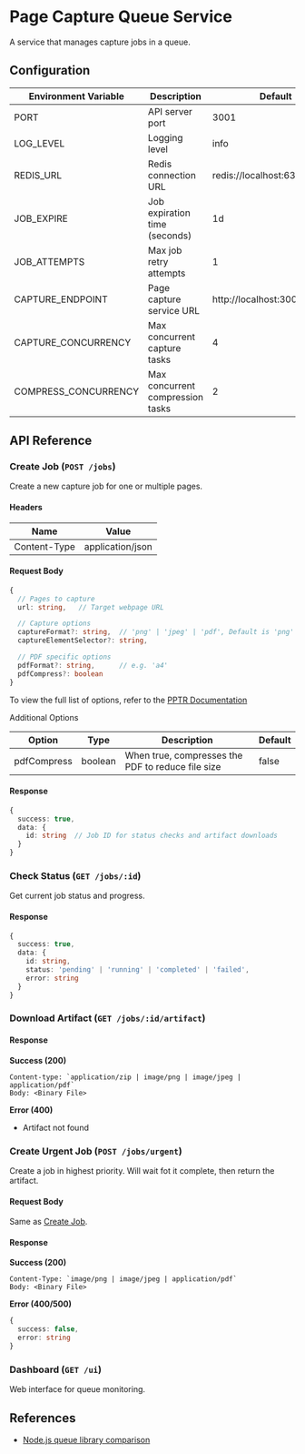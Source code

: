 # Page Capture Queue Service

A service that manages capture jobs in a queue.

## Configuration

| Environment Variable | Description                      | Default                       |
| -------------------- | -------------------------------- | ----------------------------- |
| PORT                 | API server port                  | 3001                          |
| LOG_LEVEL            | Logging level                    | info                          |
| REDIS_URL            | Redis connection URL             | redis://localhost:6379        |
| JOB_EXPIRE           | Job expiration time (seconds)    | 1d                            |
| JOB_ATTEMPTS         | Max job retry attempts           | 1                             |
| CAPTURE_ENDPOINT     | Page capture service URL         | http://localhost:3000/capture |
| CAPTURE_CONCURRENCY  | Max concurrent capture tasks     | 4                             |
| COMPRESS_CONCURRENCY | Max concurrent compression tasks | 2                             |

## API Reference

### Create Job (`POST /jobs`)

Create a new capture job for one or multiple pages.

#### Headers

| Name         | Value            |
| ------------ | ---------------- |
| Content-Type | application/json |

#### Request Body

```typescript
{
  // Pages to capture
  url: string,   // Target webpage URL

  // Capture options
  captureFormat?: string,  // 'png' | 'jpeg' | 'pdf', Default is 'png'
  captureElementSelector?: string,

  // PDF specific options
  pdfFormat?: string,      // e.g. 'a4'
  pdfCompress?: boolean
}
```

To view the full list of options, refer to the [PPTR Documentation](../pptr/README.md#request-parameters)

Additional Options

| Option      | Type    | Description                                       | Default |
| ----------- | ------- | ------------------------------------------------- | ------- |
| pdfCompress | boolean | When true, compresses the PDF to reduce file size | false   |

#### Response

```typescript
{
  success: true,
  data: {
    id: string  // Job ID for status checks and artifact downloads
  }
}
```

### Check Status (`GET /jobs/:id`)

Get current job status and progress.

#### Response

```typescript
{
  success: true,
  data: {
    id: string,
    status: 'pending' | 'running' | 'completed' | 'failed',
    error: string
  }
}
```

### Download Artifact (`GET /jobs/:id/artifact`)

#### Response

**Success (200)**

```http
Content-type: `application/zip | image/png | image/jpeg | application/pdf`
Body: <Binary File>
```

**Error (400)**

- Artifact not found

### Create Urgent Job (`POST /jobs/urgent`)

Create a job in highest priority. Will wait fot it complete, then return the artifact.

#### Request Body

Same as [Create Job](#create-job-post-jobs).

#### Response

**Success (200)**

```
Content-Type: `image/png | image/jpeg | application/pdf`
Body: <Binary File>
```

**Error (400/500)**

```typescript
{
  success: false,
  error: string
}
```

### Dashboard (`GET /ui`)

Web interface for queue monitoring.

## References

- [Node.js queue library comparison](https://npm-compare.com/agenda,bee-queue,bull,bullmq,kue)
